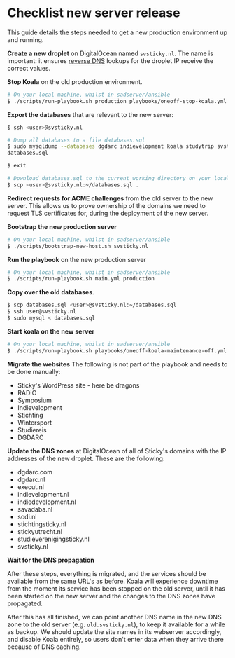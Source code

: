 # Checklist new server release

This guide details the steps needed to get a new production environment up and
running.

**Create a new droplet** on DigitalOcean named `svsticky.nl`. The name is
important: it ensures [reverse DNS] lookups for the droplet IP receive the
correct values.

**Stop Koala** on the old production environment.

```bash
# On your local machine, whilst in sadserver/ansible
$ ./scripts/run-playbook.sh production playbooks/oneoff-stop-koala.yml
```

**Export the databases** that are relevant to the new server:

```bash
$ ssh <user>@svsticky.nl

# Dump all databases to a file databases.sql
$ sudo mysqldump --databases dgdarc indievelopment koala studytrip svsticky > \
databases.sql

$ exit

# Download databases.sql to the current working directory on your local machine
$ scp <user>@svsticky.nl:~/databases.sql .
```

**Redirect requests for ACME challenges** from the old server to the new server.
This allows us to prove ownership of the domains we need to request TLS
certificates for, during the deployment of the new server.

**Bootstrap the new production server**

```bash
# On your local machine, whilst in sadserver/ansible
$ ./scripts/bootstrap-new-host.sh svsticky.nl
```

**Run the playbook** on the new production server

```bash
# On your local machine, whilst in sadserver/ansible
$ ./scripts/run-playbook.sh main.yml production
```

**Copy over the old databases**.

```bash
$ scp databases.sql <user>@svsticky.nl:~/databases.sql
$ ssh user@svsticky.nl
$ sudo mysql < databases.sql
```

**Start koala on the new server**

```bash
# On your local machine, whilst in sadserver/ansible
$ ./scripts/run-playbook.sh playbooks/oneoff-koala-maintenance-off.yml production
```

**Migrate the websites** The following is not part of the playbook and needs to
be done manually:

 - Sticky's WordPress site - here be dragons
 - RADIO
 - Symposium
 - Indievelopment
 - Stichting
 - Wintersport
 - Studiereis
 - DGDARC

**Update the DNS zones** at DigitalOcean of all of Sticky's domains with the IP
addresses of the new droplet. These are the following:

 - dgdarc.com
 - dgdarc.nl
 - execut.nl
 - indievelopment.nl
 - indiedevelopment.nl
 - savadaba.nl
 - sodi.nl
 - stichtingsticky.nl
 - stickyutrecht.nl
 - studieverenigingsticky.nl
 - svsticky.nl

**Wait for the DNS propagation**

After these steps, everything is migrated, and the services should be available
from the same URL's as before. Koala will experience downtime from the moment
its service has been stopped on the old server, until it has been started on
the new server and the changes to the DNS zones have propagated.

After this has all finished, we can point another DNS name in the new DNS zone
to the old server (e.g. `old.svsticky.nl`), to keep it available for a while as
backup. We should update the site names in its webserver accordingly, and
disable Koala entirely, so users don't enter data when they arrive there because
of DNS caching.

 [reverse DNS]:https://en.wikipedia.org/wiki/Reverse_DNS_lookup
